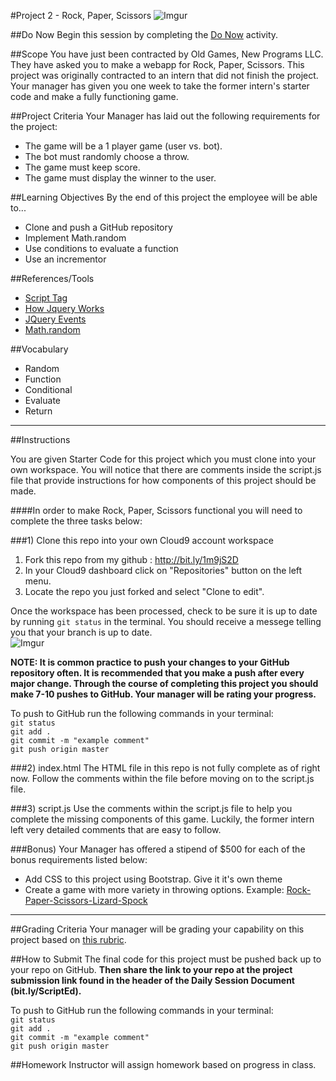 #Project 2 - Rock, Paper, Scissors
![Imgur](http://i.imgur.com/Gpy0Lkw.jpg)


##Do Now 
Begin this session by completing the [Do Now](doNow.md) activity.

##Scope
You have just been contracted by Old Games, New Programs LLC. They have asked you to make a webapp for Rock, Paper, Scissors. This project was originally contracted to an intern that did not finish the project. Your manager has given you one week to take the former intern's starter code and make a fully functioning game.  

##Project Criteria
Your Manager has laid out the following requirements for the project: 

* The game will be a 1 player game (user vs. bot).
* The bot must randomly choose a throw.
* The game must keep score.
* The game must display the winner to the user.

##Learning Objectives
By the end of this project the employee will be able to...

* Clone and push a GitHub repository
* Implement Math.random
* Use conditions to evaluate a function
* Use an incrementor

##References/Tools
* [Script Tag](http://javascript.crockford.com/script.html)
* [How Jquery Works](http://learn.jquery.com/about-jquery/how-jquery-works/)
* [JQuery Events](http://api.jquery.com/category/events/)
* [Math.random](https://developer.mozilla.org/en-US/docs/Web/JavaScript/Reference/Global_Objects/Math/random)
 
##Vocabulary

* Random
* Function
* Conditional
* Evaluate 
* Return 

***
##Instructions

You are given Starter Code for this project which you must clone into your own workspace.
You will notice that there are comments inside the script.js file that provide instructions for how components of this project should be made.  

####In order to make Rock, Paper, Scissors functional you will need to complete the three tasks below:

###1) Clone this repo into your own Cloud9 account workspace
1. Fork this repo from my github : http://bit.ly/1m9jS2D
2. In your Cloud9 dashboard click on "Repositories" button on the left menu.
3. Locate the repo you just forked and select "Clone to edit".

Once the workspace has been processed, check to be sure it is up to date by running ` git status ` in the terminal. You should receive a messege telling you that your branch is up to date.   
![Imgur](http://i.imgur.com/RKdsduL.png)

**NOTE: It is common practice to push your changes to your GitHub repository often. It is recommended that you make a push after every major change. Through the course of completing this project you should make 7-10 pushes to GitHub. Your manager will be rating your progress.**

To push to GitHub run the following commands in your terminal:  
`git status`  
`git add .`  
`git commit -m "example comment"`  
`git push origin master`


###2) index.html
The HTML file in this repo is not fully complete as of right now. Follow the comments within the file before moving on to the script.js file.

###3) script.js
Use the comments within the script.js file to help you complete the missing components of this game. Luckily, the former intern left very detailed comments that are easy to follow.

###Bonus) 
Your Manager has offered a stipend of $500 for each of the bonus requirements listed below: 

* Add CSS to this project using Bootstrap. Give it it's own theme
* Create a game with more variety in throwing options. Example: [Rock-Paper-Scissors-Lizard-Spock](http://en.wikipedia.org/wiki/Rock-paper-scissors-lizard-Spock)
***

##Grading Criteria
Your manager will be grading your capability on this project based on [this rubric](/assessment.md).

##How to Submit
The final code for this project must be pushed back up to your repo on GitHub. **Then share the link to your repo at the project submission link found in the header of the Daily Session Document (bit.ly/ScriptEd).**  

To push to GitHub run the following commands in your terminal:  
`git status`  
`git add .`  
`git commit -m "example comment"`  
`git push origin master`

##Homework
Instructor will assign homework based on progress in class.




